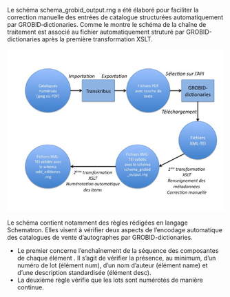 
Le schéma schema_grobid_output.rng a été élaboré pour faciliter la correction manuelle des entrées de catalogue structurées automatiquement par GROBID‑dictionaries. Comme le montre le schéma de la chaîne de traitement est associé au fichier automatiquement struturé par GROBID-dictionaries après la première transformation XSLT.

![alt text](https://github.com/lairaines/M2TNAH/blob/master/Chaine_Traitement_Catalogues.png)

Le schéma contient notamment des règles rédigées en langage Schematron. Elles visent à vérifier deux aspects de l’encodage automatique des catalogues de vente d’autographes par GROBID-dictionaries. 

+ Le premier concerne l’enchaînement de la séquence des composantes de chaque élément <item>. Il s’agit de vérifier la présence, au minimum, d’un numéro de lot (élément num), d’un nom d’auteur (élément name) et d’une description standardisée (élément desc). 
+ La deuxième règle vérifie que les lots sont numérotés de manière continue. 
  
  
